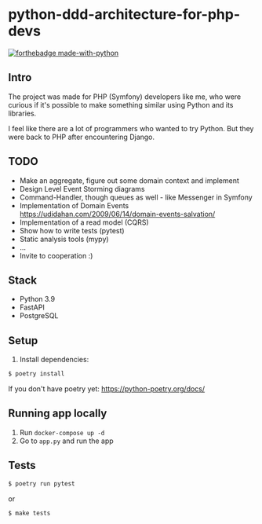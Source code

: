# python-ddd-architecture-for-php-devs

[![forthebadge made-with-python](http://ForTheBadge.com/images/badges/made-with-python.svg)](https://www.python.org/)

## Intro

The project was made for PHP (Symfony) developers like me, who were curious if it's possible to make something similar using Python and its libraries.

I feel like there are a lot of programmers who wanted to try Python. But they were back to PHP after encountering Django.

## TODO 

- Make an aggregate, figure out some domain context and implement
- Design Level Event Storming diagrams  
- Command-Handler, though queues as well - like Messenger in Symfony 
- Implementation of Domain Events https://udidahan.com/2009/06/14/domain-events-salvation/
- Implementation of a read model (CQRS)
- Show how to write tests (pytest)
- Static analysis tools (mypy)
- ...
- Invite to cooperation :) 

## Stack

- Python 3.9
- FastAPI
- PostgreSQL

## Setup

1. Install dependencies:

```bash
$ poetry install
```

If you don't have poetry yet: https://python-poetry.org/docs/

## Running app locally

1. Run `docker-compose up -d`
2. Go to `app.py` and run the app

## Tests


```bash
$ poetry run pytest
```

or

```bash
$ make tests
```
